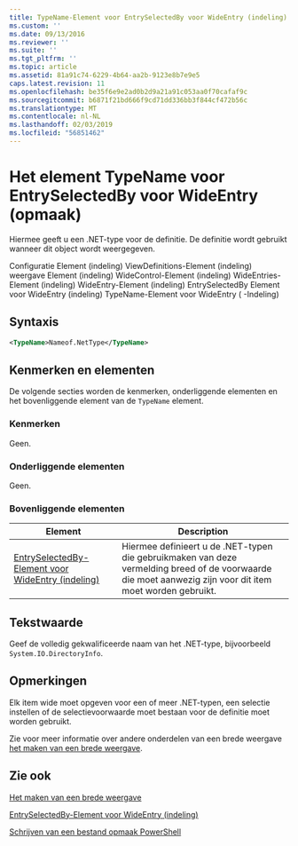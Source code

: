 ```yaml
---
title: TypeName-Element voor EntrySelectedBy voor WideEntry (indeling) | Microsoft Docs
ms.custom: ''
ms.date: 09/13/2016
ms.reviewer: ''
ms.suite: ''
ms.tgt_pltfrm: ''
ms.topic: article
ms.assetid: 81a91c74-6229-4b64-aa2b-9123e8b7e9e5
caps.latest.revision: 11
ms.openlocfilehash: be35f6e9e2ad0b2d9a21a91c053aa0f70cafaf9c
ms.sourcegitcommit: b6871f21bd666f9cd71dd336bb3f844cf472b56c
ms.translationtype: MT
ms.contentlocale: nl-NL
ms.lasthandoff: 02/03/2019
ms.locfileid: "56851462"
---
```

# <a name="typename-element-for-entryselectedby-for-wideentry-format"></a>Het element TypeName voor EntrySelectedBy voor WideEntry (opmaak)

Hiermee geeft u een .NET-type voor de definitie. De definitie wordt gebruikt wanneer dit object wordt weergegeven.

Configuratie Element (indeling) ViewDefinitions-Element (indeling) weergave Element (indeling) WideControl-Element (indeling) WideEntries-Element (indeling) WideEntry-Element (indeling) EntrySelectedBy Element voor WideEntry (indeling) TypeName-Element voor WideEntry ( -Indeling)

## <a name="syntax"></a>Syntaxis

```xml
<TypeName>Nameof.NetType</TypeName>
```

## <a name="attributes-and-elements"></a>Kenmerken en elementen

De volgende secties worden de kenmerken, onderliggende elementen en het bovenliggende element van de `TypeName` element.

### <a name="attributes"></a>Kenmerken

Geen.

### <a name="child-elements"></a>Onderliggende elementen

Geen.

### <a name="parent-elements"></a>Bovenliggende elementen

|Element|Description|
|-------------|-----------------|
|[EntrySelectedBy-Element voor WideEntry (indeling)](./entryselectedby-element-for-wideentry-format.md)|Hiermee definieert u de .NET-typen die gebruikmaken van deze vermelding breed of de voorwaarde die moet aanwezig zijn voor dit item moet worden gebruikt.|

## <a name="text-value"></a>Tekstwaarde

Geef de volledig gekwalificeerde naam van het .NET-type, bijvoorbeeld `System.IO.DirectoryInfo`.

## <a name="remarks"></a>Opmerkingen

Elk item wide moet opgeven voor een of meer .NET-typen, een selectie instellen of de selectievoorwaarde moet bestaan voor de definitie moet worden gebruikt.

Zie voor meer informatie over andere onderdelen van een brede weergave [het maken van een brede weergave](./creating-a-wide-view.md).

## <a name="see-also"></a>Zie ook

[Het maken van een brede weergave](./creating-a-wide-view.md)

[EntrySelectedBy-Element voor WideEntry (indeling)](./entryselectedby-element-for-wideentry-format.md)

[Schrijven van een bestand opmaak PowerShell](./writing-a-powershell-formatting-file.md)
